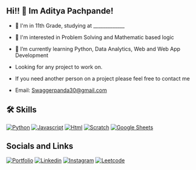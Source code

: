 ## Hi!! 👋 Im Aditya Pachpande!

- 🏫 I'm in 11th Grade, studying at _____________

- 👀 I'm interested in Problem Solving and Mathematic based logic
- 🌱 I’m currently learning Python, Data Analytics, Web and Web App Development 
- Looking for any project to work on.
- If you need another person on a project please feel free to contact me

- Email: Swaggerpanda30@gmail.com


## 🛠 Skills
[![Python](	https://img.shields.io/badge/Python-FFD43B?style=for-the-badge&logo=python&logoColor=blue)](https://Adityapachpande.in/) 
[![Javascript](https://img.shields.io/badge/JavaScript-323330?style=for-the-badge&logo=javascript&logoColor=F7DF1E)](https://Adityapachpande.in/) 
[![Html](https://img.shields.io/badge/HTML5-E34F26?style=for-the-badge&logo=html5&logoColor=white)](https://Adityapachpande.in/) 
[![Scratch](https://img.shields.io/badge/Scratch-4D97FF?style=for-the-badge&logo=Scratch&logoColor=white)](https://Adityapachpande.in/) 
[![Google Sheets](https://img.shields.io/badge/Google%20Sheets-34A853?style=for-the-badge&logo=google-sheets&logoColor=white)](https://Adityapachpande.in/) 


## Socials and Links 
[![Portfolio](https://img.shields.io/badge/my_portfolio-000?style=for-the-badge&logo=ko-fi&logoColor=white)](https://Adityapachpande.in/) 
[![Linkedin](https://img.shields.io/badge/linkedin-0A66C2?style=for-the-badge&logo=linkedin&logoColor=white)](https://www.linkedin.com/in/aditya-pachpande-8bb0a51a9/)
[![Instagram](https://img.shields.io/badge/Instagram-E4405F?style=for-the-badge&logo=instagram&logoColor=white)](https://www.instagram.com/adi2p30/)
[![Leetcode](https://img.shields.io/badge/-LeetCode-FFA116?style=for-the-badge&logo=LeetCode&logoColor=black)](https://www.instagram.com/adi2p30/)


